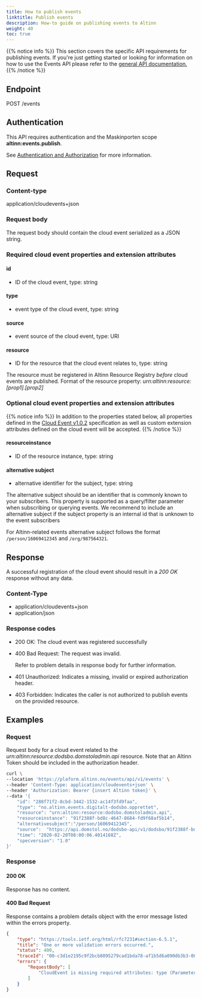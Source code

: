 ```yaml
---
title: How to publish events
linktitle: Publish events
description: How-to guide on publishing events to Altinn
weight: 40
toc: true
---
```



{{% notice info %}}
This section covers the specific API requirements for publishing events.
If you're just getting started or looking for information on how to use the Events API please refer to the
[general API documentation.](../../../api/)
{{% /notice %}}


## Endpoint

POST /events

## Authentication
This API requires authentication and the Maskinporten scope __altinn:events.publish__.

See [Authentication and Authorization](../../../api/#authentication--authorization) for more information.


## Request

### Content-type

application/cloudevents+json


### Request body
The request body should contain the cloud event serialized as a JSON string.

### Required cloud event properties and extension attributes

####  id
- ID of the cloud event, type: string

#### type
- event type of the cloud event, type: string

#### source
- event source of the cloud event, type: URI

#### resource
- ID for the resource that the cloud event relates to, type: string

The resource must be registered in Altinn Resource Registry _before_ cloud events are published.
Format of the resource property: _urn:altinn:resource:[prop1].[prop2]_

### Optional cloud event properties and extension attributes
{{% notice info %}}
In addition to the properties stated below, all properties defined in the
[Cloud Event v1.0.2](https://github.com/cloudevents/spec/blob/v1.0.2/cloudevents/spec.md) specification
as well as custom extension attributes defined on the cloud event will be accepted.
{{% /notice %}}

#### resourceinstance
- ID of the resource instance, type: string

#### alternative subject
- alternative identifier for the subject, type: string

The alternative subject should be an identifier that is commonly known to your subscribers.
This property is supported as a query/filter parameter when subscribing or querying events.
We recommend to include an alternative subject if the subject property is an internal id
that is unknown to the event subscribers

For Altinn-related events alternative subject follows the format `/person/16069412345`
and `/org/987564321`.


## Response
A successful registration of the cloud event should result in a _200 OK_ response without any data.

### Content-Type
- application/cloudevents+json
- application/json

### Response codes
- 200 OK: The cloud event was registered successfully
- 400 Bad Request: The request was invalid.

  Refer to problem details in response body for further information.
- 401 Unauthorized: Indicates a missing, invalid or expired authorization header.
- 403 Forbidden: Indicates the caller is not authorized  to publish events on the provided resource.

## Examples

### Request

Request body for a cloud event related to the _urn:altinn:resource:dodsbo.domstoladmin.api_ resource.
Note that an Altinn Token should be included in the authorization header.

```bash
curl \
--location 'https://plaform.altinn.no/events/api/v1/events' \
--header 'Content-Type: application/cloudevents+json' \
--header 'Authorization: Bearer {insert Altinn token}' \
--data '{
    "id": "288f71f2-8cbd-3442-1532-ac14f3fd9faa",
    "type": "no.altinn.events.digitalt-dodsbo.opprettet",
    "resource": "urn:altinn:resource:dodsbo.domstoladmin.api",
    "resourceinstance": "91f2388f-bd8c-4647-8684-fd9f68af5b14",
    "alternativesubject":"/person/16069412345",
    "source":  "https://api.domstol.no/dodsbo-api/v1/dodsbo/91f2388f-bd8c-4647-8684-fd9f68af5b14",
    "time": "2020-02-20T08:00:06.4014168Z",
    "specversion": "1.0"
}'
```

### Response

#### 200 OK
Response has no content.

#### 400 Bad Request
Response contains a problem details object with the error message listed within the errors property.
```json
{
	"type": "https://tools.ietf.org/html/rfc7231#section-6.5.1",
	"title": "One or more validation errors occurred.",
	"status": 400,
	"traceId": "00-c3d1e2195c9f2bcb8095279cad1bda78-af1b5d6a090db3b3-00",
	"errors": {
		"RequestBody": [
			"CloudEvent is missing required attributes: type (Parameter 'data')"
		]
	}
}
```